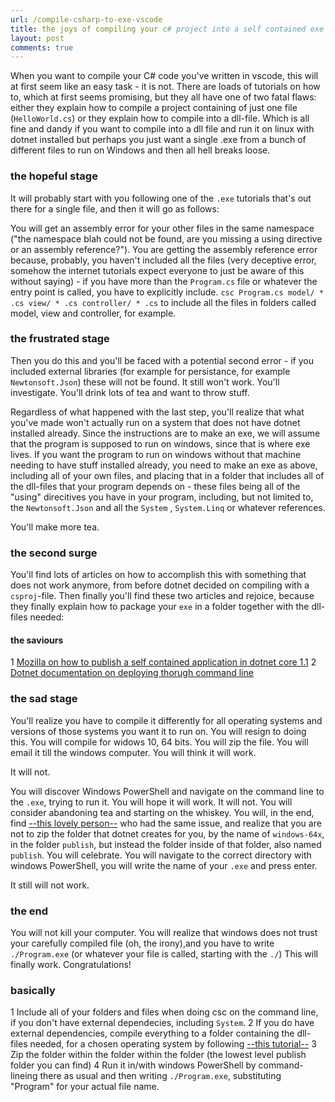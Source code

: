 ```yaml
---
url: /compile-csharp-to-exe-vscode
title: the joys of compiling your c# project into a self contained exe from vscode - a frustrated turorial
layout: post
comments: true
---
```


When you want to compile your C# code you've written in vscode, this will at first seem like an easy task - it is not. There are loads of tutorials on how to, which at first seems promising, but they all have one of two fatal flaws: either they explain how to compile a project containing of just one file (`HelloWorld.cs`) or they explain how to compile into a dll-file. Which is all fine and dandy if you want to compile into a dll file and run it on linux with dotnet installed but perhaps you just want a single .exe from a bunch of different files to run on Windows and then all hell breaks loose.  

### the hopeful stage
It will probably start with you following one of the `.exe` tutorials that's out there for a single file, and then it will go as follows:  

You will get an assembly error for your other files in the same namespace ("the namespace blah could not be found, are you missing a using directive or an assembly reference?"). You are getting the assembly reference error because, probably, you haven't included all the files (very deceptive error, somehow the internet tutorials expect everyone to just be aware of this without saying) - if you have more than the `Program.cs` file or whatever the entry point is called, you have to explicitly include. `csc Program.cs model/ * .cs view/ * .cs controller/ * .cs` to include all the files in folders called model, view and controller, for example.  
 
### the frustrated stage
Then you do this and you'll be faced with a potential second error - if you included external libraries (for example for persistance, for example `Newtonsoft.Json`) these will not be found. It still won't work. You'll investigate. You'll drink lots of tea and want to throw stuff.  
 
Regardless of what happened with the last step, you'll realize that what you've made won't actually run on a system that does not have dotnet installed already. Since the instructions are to make an exe, we will assume that the program is supposed to run on windows, since that is where exe lives. If you want the program to run on windows without that machine needing to have stuff installed already, you need to make an exe as above, including all of your own files, and placing that in a folder that includes all of the dll-files that your program depends on - these files being all of the "using" direcitives you have in your program, including, but not limited to, the `Newtonsoft.Json` and all the `System` , `System.Linq` or whatever references.  

You'll make more tea.

### the second surge
You'll find lots of articles on how to accomplish this with something that does not work anymore, from before dotnet decided on compiling with a `csproj`-file. Then finally you'll find these two articles and rejoice, because they finally explain how to package your `exe` in a folder together with the dll-files needed:

#### the saviours 
1    [Mozilla on how to publish a self contained application in dotnet core 1.1][mozilla-link]
2    [Dotnet documentation on deploying thorugh command line][dotnet-link]
 
### the sad stage 
You'll realize you have to compile it differently for all operating systems and versions of those systems you want it to run on. You will resign to doing this. You will compile for widows 10, 64 bits. You will zip the file. You will email it till the windows computer. You will think it will work.  
 
It will not.  

You will discover Windows PowerShell and navigate on the command line to the `.exe`, trying to run it. You will hope it will work. It will not. You will consider abandoning tea and starting on the whiskey. You will, in the end, find [--this lovely person--][github-link] who had the same issue, and realize that you are not to zip the folder that dotnet creates for you, by the name of `windows-64x`, in the folder `publish`, but instead the folder inside of that folder, also named `publish`. You will celebrate. You will navigate to the correct directory with windows PowerShell, you will write the name of your `.exe` and press enter.  
 
It still will not work.

### the end
You will not kill your computer. You will realize that windows does not trust your carefully compiled file (oh, the irony),and you have to write `./Program.exe` (or whatever your file is called, starting with the `./`) This will finally work. Congratulations!  

### basically
1 Include all of your folders and files when doing csc on the command line, if you don't have external dependecies, including `System`.
2 If you do have external dependencies, compile everything to a folder containing the dll-files needed, for a chosen operating system by following [--this tutorial--][dotnet-link]
3 Zip the folder within the folder within the folder (the lowest level publish folder you can find)
4 Run it in/with windows PowerShell by command-lineing there as usual and then writing `./Program.exe`, substituting "Program" for your actual file name.


[mozilla-link]: https://blogs.msdn.microsoft.com/luisdem/2017/03/19/net-core-1-1-how-to-publish-a-self-contained-application/
[dotnet-link]: https://docs.microsoft.com/en-us/dotnet/core/deploying/deploy-with-cli
[github-link]: https://github.com/dotnet/core/issues/759
